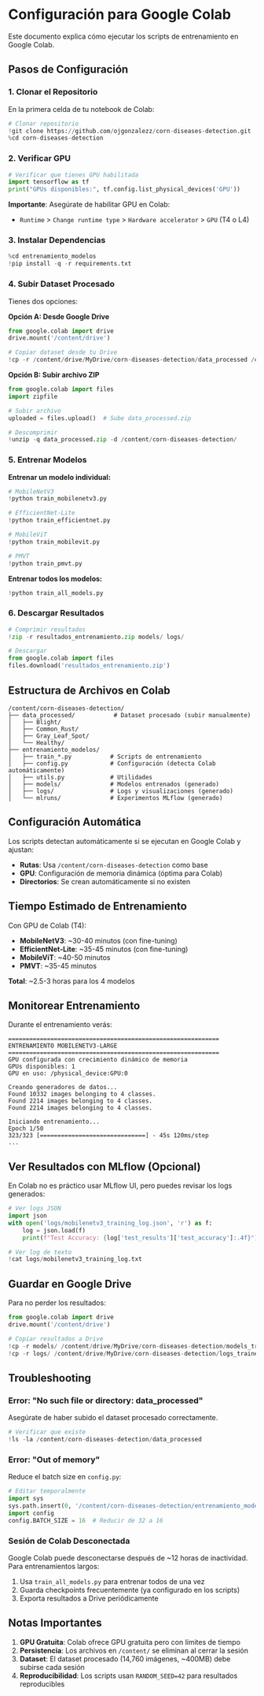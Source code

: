 # Configuración para Google Colab

Este documento explica cómo ejecutar los scripts de entrenamiento en Google Colab.

## Pasos de Configuración

### 1. Clonar el Repositorio

En la primera celda de tu notebook de Colab:

```python
# Clonar repositorio
!git clone https://github.com/ojgonzalezz/corn-diseases-detection.git
%cd corn-diseases-detection
```

### 2. Verificar GPU

```python
# Verificar que tienes GPU habilitada
import tensorflow as tf
print("GPUs disponibles:", tf.config.list_physical_devices('GPU'))
```

**Importante**: Asegúrate de habilitar GPU en Colab:
- `Runtime` > `Change runtime type` > `Hardware accelerator` > `GPU` (T4 o L4)

### 3. Instalar Dependencias

```python
%cd entrenamiento_modelos
!pip install -q -r requirements.txt
```

### 4. Subir Dataset Procesado

Tienes dos opciones:

**Opción A: Desde Google Drive**

```python
from google.colab import drive
drive.mount('/content/drive')

# Copiar dataset desde tu Drive
!cp -r /content/drive/MyDrive/corn-diseases-detection/data_processed /content/corn-diseases-detection/
```

**Opción B: Subir archivo ZIP**

```python
from google.colab import files
import zipfile

# Subir archivo
uploaded = files.upload()  # Sube data_processed.zip

# Descomprimir
!unzip -q data_processed.zip -d /content/corn-diseases-detection/
```

### 5. Entrenar Modelos

**Entrenar un modelo individual:**

```python
# MobileNetV3
!python train_mobilenetv3.py

# EfficientNet-Lite
!python train_efficientnet.py

# MobileViT
!python train_mobilevit.py

# PMVT
!python train_pmvt.py
```

**Entrenar todos los modelos:**

```python
!python train_all_models.py
```

### 6. Descargar Resultados

```python
# Comprimir resultados
!zip -r resultados_entrenamiento.zip models/ logs/

# Descargar
from google.colab import files
files.download('resultados_entrenamiento.zip')
```

## Estructura de Archivos en Colab

```
/content/corn-diseases-detection/
├── data_processed/           # Dataset procesado (subir manualmente)
│   ├── Blight/
│   ├── Common_Rust/
│   ├── Gray_Leaf_Spot/
│   └── Healthy/
├── entrenamiento_modelos/
│   ├── train_*.py           # Scripts de entrenamiento
│   ├── config.py            # Configuración (detecta Colab automáticamente)
│   ├── utils.py             # Utilidades
│   ├── models/              # Modelos entrenados (generado)
│   ├── logs/                # Logs y visualizaciones (generado)
│   └── mlruns/              # Experimentos MLflow (generado)
```

## Configuración Automática

Los scripts detectan automáticamente si se ejecutan en Google Colab y ajustan:

- **Rutas**: Usa `/content/corn-diseases-detection` como base
- **GPU**: Configuración de memoria dinámica (óptima para Colab)
- **Directorios**: Se crean automáticamente si no existen

## Tiempo Estimado de Entrenamiento

Con GPU de Colab (T4):

- **MobileNetV3**: ~30-40 minutos (con fine-tuning)
- **EfficientNet-Lite**: ~35-45 minutos (con fine-tuning)
- **MobileViT**: ~40-50 minutos
- **PMVT**: ~35-45 minutos

**Total**: ~2.5-3 horas para los 4 modelos

## Monitorear Entrenamiento

Durante el entrenamiento verás:

```
============================================================
ENTRENAMIENTO MOBILENETV3-LARGE
============================================================
GPU configurada con crecimiento dinámico de memoria
GPUs disponibles: 1
GPU en uso: /physical_device:GPU:0

Creando generadores de datos...
Found 10332 images belonging to 4 classes.
Found 2214 images belonging to 4 classes.
Found 2214 images belonging to 4 classes.

Iniciando entrenamiento...
Epoch 1/50
323/323 [==============================] - 45s 120ms/step
...
```

## Ver Resultados con MLflow (Opcional)

En Colab no es práctico usar MLflow UI, pero puedes revisar los logs generados:

```python
# Ver logs JSON
import json
with open('logs/mobilenetv3_training_log.json', 'r') as f:
    log = json.load(f)
    print(f"Test Accuracy: {log['test_results']['test_accuracy']:.4f}")

# Ver log de texto
!cat logs/mobilenetv3_training_log.txt
```

## Guardar en Google Drive

Para no perder los resultados:

```python
from google.colab import drive
drive.mount('/content/drive')

# Copiar resultados a Drive
!cp -r models/ /content/drive/MyDrive/corn-diseases-detection/models_trained/
!cp -r logs/ /content/drive/MyDrive/corn-diseases-detection/logs_trained/
```

## Troubleshooting

### Error: "No such file or directory: data_processed"

Asegúrate de haber subido el dataset procesado correctamente.

```python
# Verificar que existe
!ls -la /content/corn-diseases-detection/data_processed
```

### Error: "Out of memory"

Reduce el batch size en `config.py`:

```python
# Editar temporalmente
import sys
sys.path.insert(0, '/content/corn-diseases-detection/entrenamiento_modelos')
import config
config.BATCH_SIZE = 16  # Reducir de 32 a 16
```

### Sesión de Colab Desconectada

Google Colab puede desconectarse después de ~12 horas de inactividad. Para entrenamientos largos:

1. Usa `train_all_models.py` para entrenar todos de una vez
2. Guarda checkpoints frecuentemente (ya configurado en los scripts)
3. Exporta resultados a Drive periódicamente

## Notas Importantes

1. **GPU Gratuita**: Colab ofrece GPU gratuita pero con límites de tiempo
2. **Persistencia**: Los archivos en `/content/` se eliminan al cerrar la sesión
3. **Dataset**: El dataset procesado (14,760 imágenes, ~400MB) debe subirse cada sesión
4. **Reproducibilidad**: Los scripts usan `RANDOM_SEED=42` para resultados reproducibles
